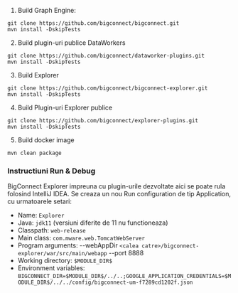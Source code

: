 1. Build Graph Engine:
```shell
git clone https://github.com/bigconnect/bigconnect.git
mvn install -DskipTests
```

2. Build plugin-uri publice DataWorkers
```shell
git clone https://github.com/bigconnect/dataworker-plugins.git
mvn install -DskipTests
```

3. Build Explorer
```shell
git clone https://github.com/bigconnect/bigconnect-explorer.git
mvn install -DskipTests
```

4. Build Plugin-uri Explorer publice
```shell
git clone https://github.com/bigconnect/explorer-plugins.git
mvn install -DskipTests
```

5. Build docker image
```shell
mvn clean package

```

### Instructiuni Run & Debug
BigConnect Explorer impreuna cu plugin-urile dezvoltate aici se poate rula folosind IntelliJ IDEA.
Se creaza un nou Run configuration de tip Application, cu urmatoarele setari:

- Name: ```Explorer```
- Java: ```jdk11``` (versiuni diferite de 11 nu functioneaza)
- Classpath: ```web-release```
- Main class: ```com.mware.web.TomcatWebServer```
- Program arguments: --webAppDir ```<calea catre>/bigconnect-explorer/war/src/main/webapp``` --port 8888
- Working directory: ```$MODULE_DIR$```
- Environment variables: ```BIGCONNECT_DIR=$MODULE_DIR$/../..;GOOGLE_APPLICATION_CREDENTIALS=$MODULE_DIR$/../../config/bigconnect-um-f7289cd1202f.json```
